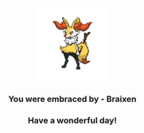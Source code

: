 <p align="center">
    <img src="https://raw.githubusercontent.com/PokeAPI/sprites/master/sprites/pokemon/654.png" width="150" height="150">
</p>
<h3 align="center">You were embraced by - <b>Braixen</b></h3>
<h3 align="center">Have a wonderful day!</h3>
